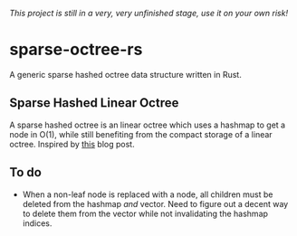 
_This project is still in a very, very unfinished stage, use it on your own risk!_

# sparse-octree-rs
A generic sparse hashed octree data structure written in Rust.

## Sparse Hashed Linear Octree
A sparse hashed octree is an linear octree which uses a hashmap to get a node in O(1), 
while still benefiting from the compact storage of a linear octree. Inspired by [this](https://geidav.wordpress.com/2014/08/18/advanced-octrees-2-node-representations/) blog post. 



## To do
* When a non-leaf node is replaced with a node, all children must be deleted from the hashmap _and_ vector. 
  Need to figure out a decent way to delete them from the vector while not invalidating the hashmap indices.
